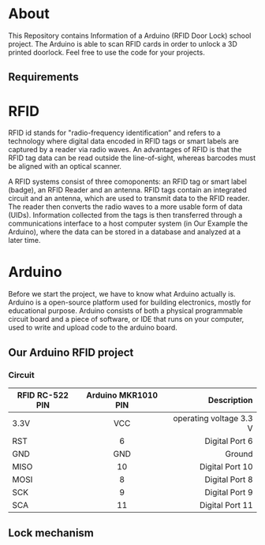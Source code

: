 # About
This Repository contains Information of a Arduino (RFID Door Lock) school project. 
The Arduino is able to scan RFID cards in order to unlock a 3D printed doorlock. 
Feel free to use the code for your projects. 

## Requirements



# RFID
RFID id stands for "radio-frequency identification” and refers to a technology where digital data encoded in RFID tags or smart labels are captured by a reader via radio waves. An advantages of RFID is that the RFID tag data can be read outside the line-of-sight, whereas barcodes must be aligned with an optical scanner. 

A RFID systems consist of three comoponents: an RFID tag or smart label (badge), an RFID Reader and an antenna.  RFID tags contain an integrated circuit and an antenna, which are used to transmit data to the RFID reader. The reader then converts the radio waves to a more usable form of data (UIDs). Information collected from the tags is then transferred through a communications interface to a host computer system (in Our Example the Arduino), where the data can be stored in a database and analyzed at a later time.

# Arduino 
Before we start the project, we have to know what Arduino actually is. 
Arduino is a open-source platform used for building electronics, mostly for educational purpose. Arduino consists of both a physical programmable circuit board and a piece of software, or IDE that runs on your computer, used to write and upload code to the arduino board. 

## Our Arduino RFID project 


### Circuit

| RFID RC-522  PIN |  Arduino MKR1010 PIN |  Description |
| ------------- |:-------------:| -----:|
|  3.3V         | VCC           | operating voltage 3.3 V| 
| RST           | 6             |   Digital Port 6       |
| GND           | GND           |    Ground              |
| MISO          | 10            |    Digital Port 10     |
| MOSI          | 8             |    Digital Port 8      |
| SCK           | 9             |    Digital Port 9      |
| SCA           | 11            |    Digital Port 11     |

## Lock mechanism
